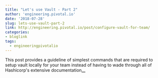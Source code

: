 ```yaml
---
title: "Let's use Vault - Part 2"
author: 'engineering.pivotal.io'
date: '2018-07-28'
slug: lets-use-vault-part-2
link: http://engineering.pivotal.io/post/configure-vault-for-team/
categories:
- bloglink
tags:
  - engineeringpivotalio
---
```


This post provides a guideline of simplest commands that are required to setup vault locally for your team instead of having to wade through all of Hashicorp's extensive documentation[... <i class="fas fa-external-link-alt"></i>](http://engineering.pivotal.io/post/configure-vault-for-team/)

